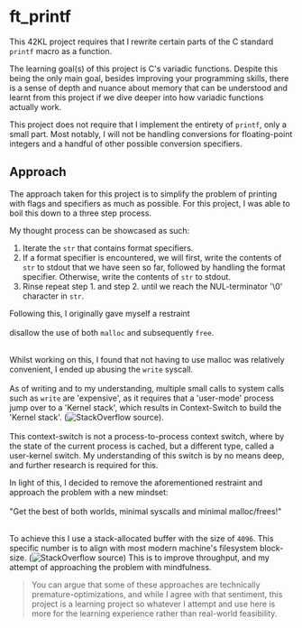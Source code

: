 # ft_printf

This 42KL project requires that I rewrite certain parts of the C standard `printf` macro as a function.

The learning goal(s) of this project is C's variadic functions.
Despite this being the only main goal, besides improving your programming skills, there is a sense of
depth and nuance about memory that can be understood and learnt from this project if we dive deeper into how variadic functions actually work.

This project does not require that I implement the entirety of `printf`, only a small part. Most notably, I will not be handling conversions for 
floating-point integers and a handful of other possible conversion specifiers.

## Approach

The approach taken for this project is to simplify the problem of printing with flags and specifiers as much as possible.
For this project, I was able to boil this down to a three step process.

My thought process can be showcased as such:
1. Iterate the `str` that contains format specifiers.
2. If a format specifier is encountered, we will first, write the contents of `str` to stdout that we have
seen so far, followed by handling the format specifier. Otherwise, write the contents of `str` to stdout.
3. Rinse repeat step 1. and step 2. until we reach the NUL-terminator '\0' character in `str`.

Following this, I originally gave myself a restraint<br></br>
disallow the use of both `malloc` and subsequently `free`.<br></br>

Whilst working on this, I found that not having to use malloc was relatively convenient, I ended up abusing the `write` syscall.<br></br>
As of writing and to my understanding, multiple small calls to system calls such as `write` are 'expensive', as it requires that a 'user-mode' process jump over to a 'Kernel stack',
which results in Context-Switch to build the 'Kernel stack'. (![StackOverflow source](https://stackoverflow.com/questions/72672456/does-a-system-call-involve-a-context-switch-or-not)).<br></br>
This context-switch is not a process-to-process context switch, where by the state of the current process is cached, but a different type, called a 
user-kernel switch.
My understanding of this switch is by no means deep, and further research is required for this.

In light of this, I decided to remove the aforementioned restraint and approach the problem with a new mindset:<br></br>
"Get the best of both worlds, minimal syscalls and minimal malloc/frees!"<br></br>

To achieve this I use a stack-allocated buffer with the size of `4096`. This specific number is to align with most 
modern machine's filesystem block-size. (![StackOverflow source](https://stackoverflow.com/questions/8803515/optimal-buffer-size-for-write2))
This is to improve throughput, and my attempt of approaching the problem with mindfulness.

> You can argue that some of these approaches are technically premature-optimizations, and while I agree with that sentiment, this project is a learning project
so whatever I attempt and use here is more for the learning experience rather than real-world feasibility.
